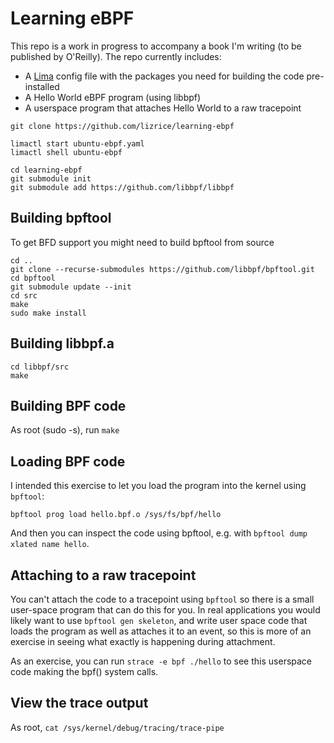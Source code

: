 # Learning eBPF 

This repo is a work in progress to accompany a book I'm writing (to be published by O'Reilly). The repo currently includes:

* A [Lima](https://github.com/lima-vm/lima) config file with the packages you need for building the code pre-installed 
* A Hello World eBPF program (using libbpf)
* A userspace program that attaches Hello World to a raw tracepoint 

```
git clone https://github.com/lizrice/learning-ebpf

limactl start ubuntu-ebpf.yaml
limactl shell ubuntu-ebpf

cd learning-ebpf
git submodule init
git submodule add https://github.com/libbpf/libbpf
```

## Building bpftool 

To get BFD support you might need to build bpftool from source

```
cd ..
git clone --recurse-submodules https://github.com/libbpf/bpftool.git
cd bpftool 
git submodule update --init
cd src 
make 
sudo make install 
```

## Building libbpf.a

```
cd libbpf/src
make
```

## Building BPF code

As root (sudo -s), run `make`

## Loading BPF code 

I intended this exercise to let you load the program into the kernel using `bpftool`: 

```
bpftool prog load hello.bpf.o /sys/fs/bpf/hello
```

And then you can inspect the code using bpftool, e.g. with `bpftool dump xlated name hello`.

## Attaching to a raw tracepoint

You can't attach the code to a tracepoint using `bpftool` so there is a small user-space program that can do this for you. In real applications you would likely want to use `bpftool gen skeleton`, and write user space code that loads the program as well as attaches it to an event, so this is more of an exercise in seeing what exactly is happening during attachment. 

As an exercise, you can run `strace -e bpf ./hello` to see this userspace code making the bpf() system calls. 

## View the trace output

As root, `cat /sys/kernel/debug/tracing/trace-pipe`
